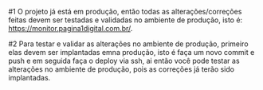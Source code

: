 #1 O projeto já está em produção, então todas as alterações/correções feitas devem ser testadas e validadas no ambiente de produção, isto é: https://monitor.pagina1digital.com.br/.

#2 Para testar e validar as alterações no ambiente de produção, primeiro elas devem ser implantadas emna produção, isto é faça um novo commit e push e em seguida faça o deploy via ssh, ai então você pode testar as alterações no ambiente de produção, pois as correções já terão sido implantadas.

